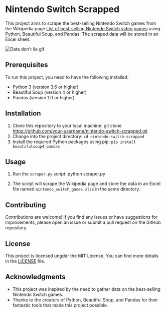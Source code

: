 # Nintendo Switch Scrapped

This project aims to scrape the best-selling Nintendo Switch games from the Wikipedia page [List of best-selling Nintendo Switch video games](https://en.wikipedia.org/wiki/List_of_best-selling_Nintendo_Switch_video_games) using Python, Beautiful Soup, and Pandas. The scraped data will be stored in an Excel sheet.

![Data don't lie gif](https://media0.giphy.com/media/v1.Y2lkPTc5MGI3NjExY2JiNWU4ZGNkNjUyNWRkZTk1M2ZmNjQ3MmJhN2Q1MjU3ZWM3YTY2NyZlcD12MV9pbnRlcm5hbF9naWZzX2dpZklkJmN0PWc/LaVp0AyqR5bGsC5Cbm/giphy.gif)

## Prerequisites

To run this project, you need to have the following installed:

- Python 3 (version 3.6 or higher)
- Beautiful Soup (version 4 or higher)
- Pandas (version 1.0 or higher)

## Installation

1. Clone this repository to your local machine:
git clone https://github.com/your-username/nintendo-switch-scrapped.git
2. Change into the project directory:
```cd nintendo-switch-scrapped```
3. Install the required Python packages using pip:
```pip install beautifulsoup4 pandas```


## Usage

1. Run the `scraper.py` script:
python scraper.py

2. The script will scrape the Wikipedia page and store the data in an Excel file named `nintendo_switch_games.xlsx` in the same directory.

## Contributing

Contributions are welcome! If you find any issues or have suggestions for improvements, please open an issue or submit a pull request on the GitHub repository.

## License

This project is licensed ungder the MIT License. You can find more details in the [LICENSE](LICENSE) file.

## Acknowledgments

- This project was inspired by the need to gather data on the best-selling Nintendo Switch games.
- Thanks to the creators of Python, Beautiful Soup, and Pandas for their fantastic tools that made this project possible.
